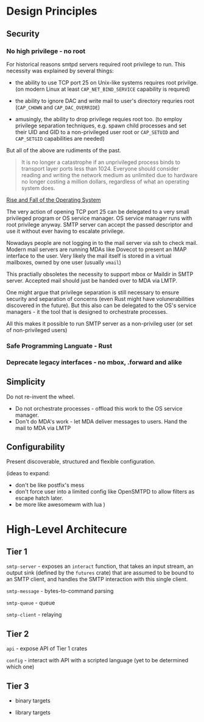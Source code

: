 # Design Principles

## Security

### No high privilege - no root

For historical reasons smtpd servers required root privilege to run. This
necessity was explained by several things:

- the ability to use TCP port 25 on Unix-like systems requires root privilge.
  (on modern Linux at least `CAP_NET_BIND_SERVICE` capability is requred)

- the ability to ignore DAC and write mail to user's directory requries root
  (`CAP_CHOWN` and `CAP_DAC_OVERRIDE`)

- amusingly, the ability to drop privilege requies root too. 
  (to employ privilege separation techniques, e.g. spawn child
  processes and set their UID and GID to a non-privileged user root or `CAP_SETUID`
  and `CAP_SETGID` capabilities are needed)


But all of the above are rudiments of the past.

> It is no longer a catastrophe if an unprivileged process binds to transport
> layer ports less than 1024. Everyone should consider reading and writing the
> network medium as unlimited due to hardware no longer costing a million
> dollars, regardless of what an operating system does.

[Rise and Fall of the Operating System](http://www.fixup.fi/misc/usenix-login-2015/login_oct15_02_kantee.pdf)

The very action of opening TCP port 25 can be delegated to a very small
privileged program or OS service manager. OS service manager runs with root
privilege anyway. SMTP server can accept the passed descriptor and use it
without ever having to escalate privilege.

Nowadays people are not logging in to the mail server via ssh to check mail.
Modern mail servers are running MDAs like Dovecot to present an IMAP interface
to the user. Very likely the mail itself is stored in a virtual mailboxes, owned 
by one user (usually `vmail`)

This practially obsoletes the necessity to support mbox or Maildir in SMTP
server. Accepted mail should just be handed over to MDA via LMTP.

One might argue that privilege separation is still necessary to ensure security
and separation of concerns (even Rust might have volunerabilities discovered in
the future). But this also can be delegated to the OS's service managers - it 
the tool that is designed to orchestrate processes.

All this makes it possible to run SMTP server as a non-privileg user (or set of 
non-privileged users)

### Safe Programming Languate - Rust


### Deprecate legacy interfaces - no mbox, .forward and alike


## Simplicity

Do not re-invent the wheel.

- Do not orchestrate processes - offload this work to
  the OS service manager.
- Don't do MDA's work - let MDA deliver messages to users. Hand the mail to MDA
  via LMTP

## Configurability

Present discoverable, structured and flexible configuration. 

(ideas to expand: 
- don't be like postfix's mess
- don't force user into a limited config like OpenSMTPD to allow filters as
  escape hatch later.
- be more like awesomewm with lua
)



# High-Level Architecure

## Tier 1

`smtp-server` - exposes an `interact` function, that takes an input
stream, an output sink (defined by the `futures` crate) that are assumed to be
bound to an SMTP client, and handles the SMTP interaction with this single
client.

`smtp-message` - bytes-to-command parsing

`smtp-queue`  - queue

`smtp-client` - relaying 


## Tier 2 

`api` - expose API of Tier 1 crates

`config` - interact with API with a scripted language (yet to be determined which one)


## Tier 3

- binary targets

- library targets 






